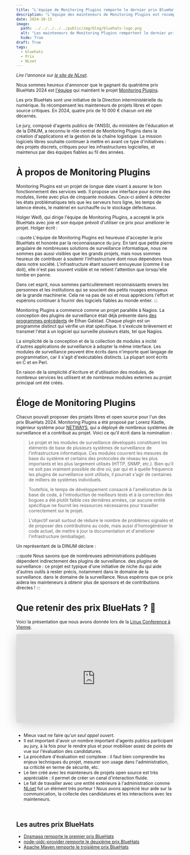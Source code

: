 ```yaml
---
title: "L'équipe de Monitoring Plugins remporte le dernier prix BlueHats"
description: "L’équipe des mainteneurs de Monitoring Plugins est recompensée pour son implication de longue haleine"
date: 2024-10-15
image:
  path: ../../../../../public/img/blog/bluehats-logo.png
  alt: "Les mainteneurs de Monitoring Plugins remportent le dernier prix BlueHats"
  hide: True
draft: True
tags:
  - bluehats
  - Prix
  - NLnet
---
```


*Lire l'annonce sur [le site de NLnet](https://nlnet.nl/bluehatsprize/2024/4.html).*

Nous sommes heureux d'annoncer que le gagnant du quatrième prix BlueHats 2024 est [l'équipe](https://www.monitoring-plugins.org/team.html) qui maintient le projet [Monitoring Plugins](https://www.monitoring-plugins.org/).

Les prix BlueHats sont une initiative de la Direction interministérielle du numérique. Ils récompensent les mainteneurs de projets libres et open source critiques. En 2024, quatre prix de 10 000 € chacun ont été décernés.

Le jury, composé d'agents publics de l'ANSSI, du ministère de l'éducation et de la DINUM, a reconnu le rôle central de Monitoring Plugins dans la création d'applications et la gestion de la chaîne logistique. La mission logiciels libres souhaite continuer à mettre en avant ce type d'initiatives : des projets discrets, critiques pour les infrastructures logicielles, et maintenus par des équipes fiables au fil des années.

# À propos de Monitoring Plugins

Monitoring Plugins est un projet de longue date visant à assurer le bon fonctionnement des services web. Il propose une interface pour écrire des modules, livrée avec plus de cinquante modules. Ceux-ci aident à détecter les états problématiques tels que les serveurs hors ligne, les temps de latence élevés, le matériel en surchauffe ou le stockage défectueux.

Holger Weiß, qui dirige l'équipe de Monitoring Plugins, a accepté le prix BlueHats avec joie et son équipe prévoit d'utiliser ce prix pour améliorer le projet. Holger écrit :

:::quote
L'équipe de Monitoring Plugins est heureuse d'accepter le prix
BlueHats et honorée par la reconnaissance du jury. En tant que petite
pierre angulaire de nombreuses solutions de surveillance informatique,
nous ne sommes pas aussi visibles que les grands projets, mais nous
sommes heureux de contribuer à soutenir l'infrastructure dont nous
dépendons tous dans notre société. L'infrastructure étant souvent
ennuyeuse (comme il se doit), elle n'est pas souvent visible et ne
retient l'attention que lorsqu'elle tombe en panne.

Dans cet esprit, nous sommes particulièrement reconnaissants envers
les personnes et les institutions qui se soucient des petits rouages
ennuyeux de la grande machinerie. Cela ne va pas de soi et nous
apprécions l'effort et espérons continuer à fournir des logiciels
fiables au monde entier.
:::

Monitoring Plugins a commencé comme un projet parallèle à Nagios. La
conception des plugins de surveillance était déjà présente dans [des
programmes précédents](https://www.nagios.org/about/history) de Ethan
Galstad. Chaque plugin est un programme distinct qui vérifie un état
spécifique. Il s'exécute brièvement et transmet l'état à un logiciel
qui surveille plusieurs états, tel que Nagios.

La simplicité de la conception et de la collection de modules a incité
d'autres applications de surveillance à adopter la même interface. Les
modules de surveillance peuvent être écrits dans n'importe quel langage
de programmation, car il s'agit d'exécutables distincts. La plupart
sont écrits en C et en Perl.

En raison de la simplicité d'écriture et d'utilisation des modules, de
nombreux services les utilisent et de nombreux modules externes au
projet principal ont été créés.

# Éloge de Monitoring Plugins

Chacun pouvait proposer des projets libres et open source pour l'un
des prix BlueHats 2024. Monitoring Plugins a été proposé par Lorenz
Kästle, ingénieur système pour
[NETWAYS](https://www.netways.de/blog/author/lkaestle/), qui a déployé
de nombreux systèmes de surveillance et a contribué au projet. Voici
ce qu'il écrit dans la nomination :

> Le projet et les modules de surveillance développés constituent les
> éléments de base de plusieurs systèmes de surveillance de
> l'infrastructure informatique. Ces modules couvrent les mesures de
> base du système et certains des protocoles de réseau les plus
> importants et les plus largement utilisés (HTTP, SNMP, etc.). Bien
> qu'il ne soit pas vraiment possible de dire où, par qui et à quelle
> fréquence les plugins de surveillance sont utilisés, il pourrait
> s'agir de centaines de milliers de systèmes individuels.
> 
> Toutefois, le temps de développement consacré à l'amélioration de la
> base de code, à l'introduction de meilleurs tests et à la correction
> des bogues a été plutôt faible ces dernières années, car aucune entité
> spécifique ne fournit les ressources nécessaires pour travailler
> correctement sur le projet.
> 
> L'objectif serait surtout de réduire le nombre de problèmes signalés
> et de proposer des contributions au code, mais aussi d'homogénéiser
> le code actuel, de mettre à jour la documentation et d'améliorer
> l'infrastructure (emballage).

Un représentant de la DINUM déclare :

:::quote
Nous savons que de nombreuses administrations publiques
dépendent indirectement des plugins de surveillance. des plugins de
surveillance : ce projet est typique d'une initiative de niche du qui
aide d'autres outils à rester précis, notamment dans le domaine de la
surveillance. dans le domaine de la surveillance. Nous espérons que ce
prix aidera les mainteneurs à obtenir plus de sponsors et de
contributions directes !
:::

# Que retenir des prix BlueHats ? 🧢

Voici la présentation que nous avons donnée lors de la [Linux Conference à Vienne](https://events.linuxfoundation.org/open-source-summit-europe/).

<iframe class="speakerdeck-iframe" style="border: 0px; background: rgba(0, 0, 0, 0.1) padding-box; margin: 0px; padding: 0px; border-radius: 6px; box-shadow: rgba(0, 0, 0, 0.2) 0px 5px 40px; width: 100%; height: auto; aspect-ratio: 560 / 315;" frameborder="0" src="https://speakerdeck.com/player/f1ccc943f7f044cab5a957a0cb55aa81" title="code.gouv.fr presenting the 🧢 BlueHats awards" allowfullscreen="true" data-ratio="1.7777777777777777"></iframe>

<br/>
<br/>

- Mieux vaut ne faire qu'*un seul appel ouvert*.
- Il est important d'avoir un nombre important d'agents publics
  participant au jury, à la fois pour le rendre plus et pour mobiliser
  assez de points de vue sur l'évaluation des candidatures.
- La procédure d'évaluation est complexe : il faut bien comprendre les
  enjeux techniques du projet, mesurer son usage dans
  l'administration, sa criticité en terme de sécurité, etc.
- Le lien créé avec les mainteneurs de projets open source est très
  appréciable : il permet de créer un canal d'interaction fluide.
- Le fait de travailler avec une entité extérieure à l'administration
  comme [NLnet](https://nlnet.nl/) fut un élément très porteur ! Nous
  avons apprécié leur aide sur la communication, la collecte des
  candidatures et les interactions avec les mainteneurs.

<br/>

## Les autres prix BlueHats

- [Dnsmasq remporte le premier prix BlueHats](/fr/blog/remise-du-premier-prix-bluehats-2024/)
- [node-oidc-provider remporte le deuxième prix BlueHats](/fr/blog/remise-du-second-prix-bluehats-2024)
- [Apache Maven remporte le troisième prix BlueHats](/fr/blog/remise-du-troisieme-prix-bluehats-2024)
